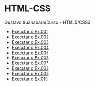 # HTML-CSS
 Gustavo Guanabara/Curso - HTML5/CSS3

 <ul>
    <li><a href="https://fernandesdennys.github.io/HTML-CSS/M%C3%B3dulo1/ex001/" target="_blank"> Executar o Ex.001</li>
    <li><a href="https://fernandesdennys.github.io/HTML-CSS/M%C3%B3dulo1/ex002/" target="_blank"> Executar o Ex.002</li>
    <li><a href="https://fernandesdennys.github.io/HTML-CSS/M%C3%B3dulo1/ex003/" target="_blank"> Executar o Ex.003</li>
    <li><a href="https://fernandesdennys.github.io/HTML-CSS/M%C3%B3dulo1/ex004/" target="_blank"> Executar o Ex.004</li>
    <li><a href="https://fernandesdennys.github.io/HTML-CSS/M%C3%B3dulo1/ex005/" target="_blank"> Executar o Ex.005</li>
    <li><a href="https://fernandesdennys.github.io/HTML-CSS/M%C3%B3dulo1/ex006/" target="_blank"> Executar o Ex.006</li>
    <li><a href="https://fernandesdennys.github.io/HTML-CSS/M%C3%B3dulo1/ex007/" target="_blank"> Executar o Ex.007</li>
    <li><a href="https://fernandesdennys.github.io/HTML-CSS/M%C3%B3dulo1/ex008/" target="_blank"> Executar o Ex.008</li>
    <li><a href="https://fernandesdennys.github.io/HTML-CSS/M%C3%B3dulo1/ex009/" target="_blank"> Executar o Ex.009</li>
    <li><a href="https://fernandesdennys.github.io/HTML-CSS/M%C3%B3dulo1/ex010/" target="_blank"> Executar o Ex.010</li>

